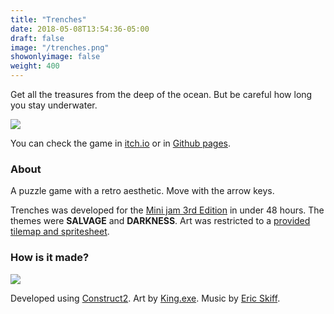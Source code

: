 ```yaml
---
title: "Trenches"
date: 2018-05-08T13:54:36-05:00
draft: false
image: "/trenches.png"
showonlyimage: false
weight: 400
---
```


Get all the treasures from the deep of the ocean. But be careful how long you stay underwater.

<!--more-->

![](/trenches.png)

You can check the game in [itch.io](https://bul-ikana.itch.io/trenches) or in [Github pages](https://bul-ikana.github.io/trenches/).

### About

A puzzle game with a retro aesthetic. Move with the arrow keys.

Trenches was developed for the [Mini jam 3rd Edition](https://itch.io/jam/mini-jam3rdedition) in under 48 hours. The themes were **SALVAGE** and **DARKNESS**. Art was restricted to a [provided tilemap and spritesheet](https://mini-jam.itch.io/mini-jam-3rd-edition-tile-set).

### How is it made?

<div class="stack-icons">
	<img src="/construct2.svg">
</div>

Developed using [Construct2](https://www.scirra.com/construct2). Art by [King.exe](https://kingexe.itch.io/). Music by [Eric Skiff](https://ericskiff.com/).